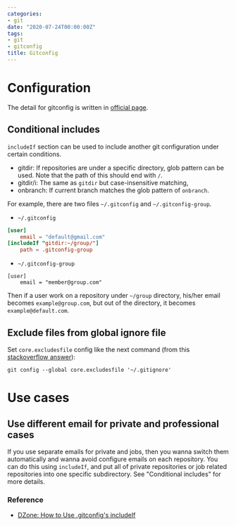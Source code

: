 ```yaml
---
categories:
- git
date: "2020-07-24T00:00:00Z"
tags:
- git
- gitconfig
title: Gitconfig
---
```


Configuration
===
The detail for gitconfig is written in [official page](https://git-scm.com/docs/git-config).

Conditional includes
---
`includeIf` section can be used to include another git configuration under certain conditions.
* gitdir: If repositories are under a specific directory, glob pattern can be used. Note that the path of this should end with `/`.
* gitdir/i: The same as `gitdir` but case-insensitive matching,
* onbranch: If current branch matches the glob pattern of `onbranch`.

For example, there are two files `~/.gitconfig` and `~/.gitconfig-group`.

* `~/.gitconfig`
```conf
[user]
	email = "default@gmail.com"
[includeIf "gitdir:~/group/"]
	path = .gitconfig-group
```

* `~/.gitconfig-group`
```
[user]
	email = "member@group.com"
```

Then if a user work on a repository under `~/group` directory, his/her email becomes `example@group.com`, but out of the directory, it becomes `example@default.com`.

Exclude files from global ignore file
---
Set `core.excludesfile` config like the next command (from this [stackoverflow answer](https://stackoverflow.com/questions/7335420/global-git-ignore)):
```
git config --global core.excludesfile '~/.gitignore'
```


Use cases
===

Use different email for private and professional cases
---

If you use separate emails for private and jobs, then you wanna switch them automatically and wanna avoid configure emails on each repository.
You can do this using `includeIf`, and put all of private repositories or job related repositories into one specific subdirectory.
See "Conditional includes" for more details.

### Reference
- [DZone: How to Use .gitconfig's includeIf](https://dzone.com/articles/how-to-use-gitconfigs-includeif)
